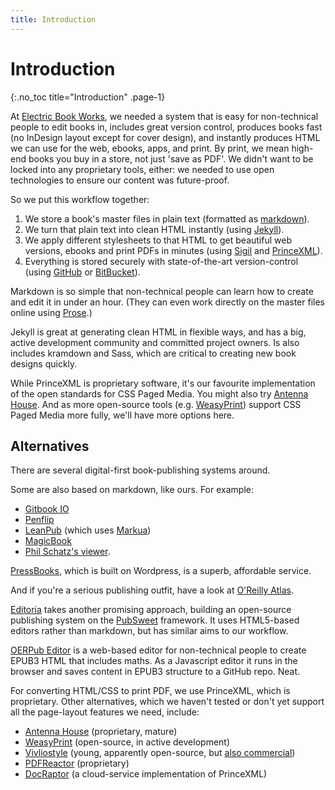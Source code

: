 ```yaml
---
title: Introduction
---
```


# Introduction
{:.no_toc title="Introduction" .page-1}

At [Electric Book Works](http://electricbookworks.com), we needed a system that is easy for non-technical people to edit books in, includes great version control, produces books fast (no InDesign layout except for cover design), and instantly produces HTML we can use for the web, ebooks, apps, and print. By print, we mean high-end books you buy in a store, not just 'save as PDF'. We didn't want to be locked into any proprietary tools, either: we needed to use open technologies to ensure our content was future-proof.

So we put this workflow together:

1.	We store a book's master files in plain text (formatted as [markdown](http://daringfireball.net/projects/markdown/syntax#philosophy)).
2.	We turn that plain text into clean HTML instantly (using [Jekyll](http://jekyllrb.com/)).
3.	We apply different stylesheets to that HTML to get beautiful web versions, ebooks and print PDFs in minutes (using [Sigil](http://sigil-ebook.com/) and [PrinceXML](http://www.princexml.com/)).
4.	Everything is stored securely with state-of-the-art version-control (using [GitHub](https://github.com) or [BitBucket](http://bitbucket.org)).

Markdown is so simple that non-technical people can learn how to create and edit it in under an hour. (They can even work directly on the master files online using [Prose](http://prose.io/).)

Jekyll is great at generating clean HTML in flexible ways, and has a big, active development community and committed project owners. Is also includes kramdown and Sass, which are critical to creating new book designs quickly.

While PrinceXML is proprietary software, it's our favourite implementation of the open standards for CSS Paged Media. You might also try [Antenna House](https://www.antennahouse.com/). And as more open-source tools (e.g. [WeasyPrint](http://weasyprint.org/)) support CSS Paged Media more fully, we'll have more options here.

## Alternatives

There are several digital-first book-publishing systems around.

Some are also based on markdown, like ours. For example:

*	[Gitbook IO](http://www.gitbook.io/)
*	[Penflip](http://www.penflip.com/)
*   [LeanPub](https://leanpub.com/) (which uses [Markua](http://markua.com/))
*   [MagicBook](https://github.com/magicbookproject/magicbook)
*	[Phil Schatz's viewer](http://philschatz.com/2014/07/07/tiny-book-reader).

[PressBooks](http://pressbooks.com/), which is built on Wordpress, is a superb, affordable service.

And if you're a serious publishing outfit, have a look at [O'Reilly Atlas](https://atlas.oreilly.com/).

[Editoria](https://editoria.pub/) takes another promising approach, building an open-source publishing system on the [PubSweet](http://coko.foundation/resources.html) framework. It uses HTML5-based editors rather than markdown, but has similar aims to our workflow.

[OERPub Editor](http://oerpub.org/tools/) is a web-based editor for non-technical people to create EPUB3 HTML that includes maths. As a Javascript editor it runs in the browser and saves content in EPUB3 structure to a GitHub repo. Neat.

For converting HTML/CSS to print PDF, we use PrinceXML, which is proprietary. Other alternatives, which we haven't tested or don't yet support all the page-layout features we need, include:

*	[Antenna House](https://www.antennahouse.com/) (proprietary, mature)
*	[WeasyPrint](http://weasyprint.org/) (open-source, in active development)
*	[Vivliostyle](https://github.com/vivliostyle/vivliostyle) (young, apparently open-source, but [also commercial](http://vivliostyle.com/en/))
*	[PDFReactor](http://www.pdfreactor.com/) (proprietary)
*	[DocRaptor](http://docraptor.com/) (a cloud-service implementation of PrinceXML)
